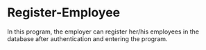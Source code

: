 # Register-Employee
In this program, the employer can register her/his employees in the database after authentication and entering the program.

